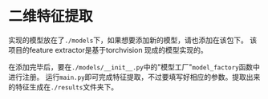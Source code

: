 # 二维特征提取

实现的模型放在了`./models`下，如果想要添加新的模型，请也添加在该包下。
该项目的feature extractor是基于torchvision 现成的模型实现的。

在添加完毕后，要在`./models/__init__.py`中的"模型工厂"`model_factory`函数中进行注册。
运行`main.py`即可完成特征提取，不过要填写好相应的参数。提取出来的特征生成在`./results`文件夹下。
